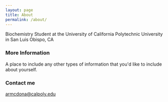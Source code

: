 ```yaml
---
layout: page
title: About
permalink: /about/
---
```


Biochemistry Student at the University of California Polytechnic University in San Luis Obispo, CA

### More Information

A place to include any other types of information that you'd like to include about yourself.

### Contact me

[armcdona@calpoly.edu](mailto:armcdona@calpoly.edu)
